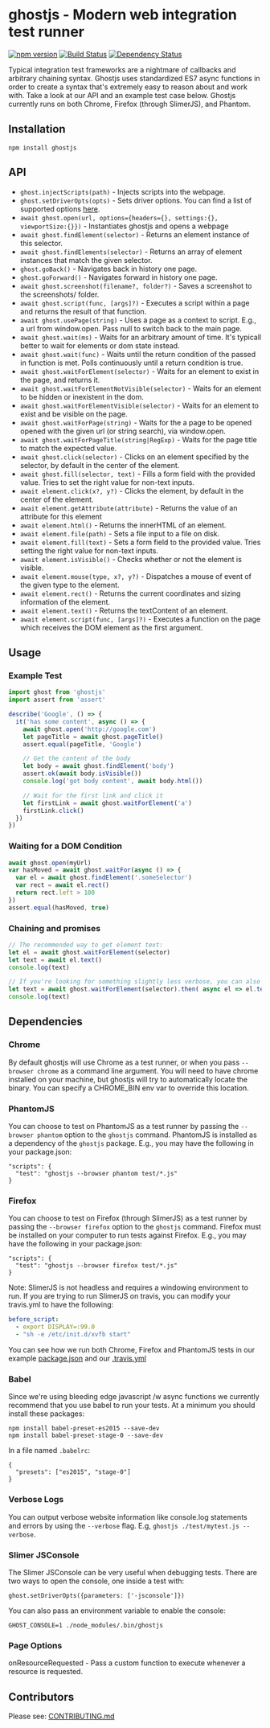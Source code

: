 # ghostjs - Modern web integration test runner

[![npm version](https://badge.fury.io/js/ghostjs.svg)](https://badge.fury.io/js/ghostjs)
[![Build Status](https://travis-ci.org/KevinGrandon/ghostjs.svg?branch=master)](https://travis-ci.org/KevinGrandon/ghostjs)
[![Dependency Status](https://david-dm.org/kevingrandon/ghostjs.svg?path=/ghostjs-core/)](https://david-dm.org/kevingrandon/ghostjs?path=/ghostjs-core/)

Typical integration test frameworks are a nightmare of callbacks and arbitrary chaining syntax. Ghostjs uses standardized ES7 async functions in order to create a syntax that's extremely easy to reason about and work with. Take a look at our API and an example test case below. Ghostjs currently runs on both Chrome, Firefox (through SlimerJS), and Phantom.

## Installation

```
npm install ghostjs
```

## API

* `ghost.injectScripts(path)` - Injects scripts into the webpage.
* `ghost.setDriverOpts(opts)` - Sets driver options. You can find a list of supported options [here](http://phantomjs.org/api/command-line.html).
* `await ghost.open(url, options={headers={}, settings:{}, viewportSize:{}})` - Instantiates ghostjs and opens a webpage
* `await ghost.findElement(selector)` - Returns an element instance of this selector.
* `await ghost.findElements(selector)` - Returns an array of element instances that match the given selector.
* `ghost.goBack()` - Navigates back in history one page.
* `ghost.goForward()` - Navigates forward in history one page.
* `await ghost.screenshot(filename?, folder?)` - Saves a screenshot to the screenshots/ folder.
* `await ghost.script(func, [args]?)` - Executes a script within a page and returns the result of that function.
* `await ghost.usePage(string)` - Uses a page as a context to script. E.g., a url from window.open. Pass null to switch back to the main page.
* `await ghost.wait(ms)` - Waits for an arbitrary amount of time. It's typicall better to wait for elements or dom state instead.
* `await ghost.wait(func)` - Waits until the return condition of the passed in function is met. Polls continuously until a return condition is true.
* `await ghost.waitForElement(selector)` - Waits for an element to exist in the page, and returns it.
* `await ghost.waitForElementNotVisible(selector)` - Waits for an element to be hidden or inexistent in the dom.
* `await ghost.waitForElementVisible(selector)` - Waits for an element to exist and be visible on the page.
* `await ghost.waitForPage(string)` - Waits for the a page to be opened opened with the given url (or string search), via window.open.
* `await ghost.waitForPageTitle(string|RegExp)` - Waits for the page title to match the expected value.
* `await ghost.click(selector)` - Clicks on an element specified by the selector, by default in the center of the element.
* `await ghost.fill(selector, text)` - Fills a form field with the provided value. Tries to set the right value for non-text inputs.
* `await element.click(x?, y?)` - Clicks the element, by default in the center of the element.
* `await element.getAttribute(attribute)` - Returns the value of an attribute for this element
* `await element.html()` - Returns the innerHTML of an element.
* `await element.file(path)` - Sets a file input to a file on disk.
* `await element.fill(text)` - Sets a form field to the provided value. Tries setting the right value for non-text inputs.
* `await element.isVisible()` - Checks whether or not the element is visible.
* `await element.mouse(type, x?, y?)` - Dispatches a mouse of event of the given type to the element.
* `await element.rect()` - Returns the current coordinates and sizing information of the element.
* `await element.text()` - Returns the textContent of an element.
* `await element.script(func, [args]?)` - Executes a function on the page which receives the DOM element as the first argument.

## Usage

### Example Test

```js
import ghost from 'ghostjs'
import assert from 'assert'

describe('Google', () => {
  it('has some content', async () => {
    await ghost.open('http://google.com')
    let pageTitle = await ghost.pageTitle()
    assert.equal(pageTitle, 'Google')

    // Get the content of the body
    let body = await ghost.findElement('body')
    assert.ok(await body.isVisible())
    console.log('got body content', await body.html())

    // Wait for the first link and click it
    let firstLink = await ghost.waitForElement('a')
    firstLink.click()
  })
})

```

### Waiting for a DOM Condition

```js
await ghost.open(myUrl)
var hasMoved = await ghost.waitFor(async () => {
  var el = await ghost.findElement('.someSelector')
  var rect = await el.rect()
  return rect.left > 100
})
assert.equal(hasMoved, true)
```

### Chaining and promises

```js
// The recommended way to get element text:
let el = await ghost.waitForElement(selector)
let text = await el.text()
console.log(text)

// If you're looking for something slightly less verbose, you can also chain with .then():
let text = await ghost.waitForElement(selector).then( async el => el.text() )
console.log(text)
```

## Dependencies

### Chrome

By default ghostjs will use Chrome as a test runner, or when you pass `--browser chrome` as a command line argument. You will need to have chrome installed on your machine, but ghostjs will try to automatically locate the binary. You can specify a CHROME_BIN env var to override this location.

### PhantomJS

You can choose to test on PhantomJS as a test runner by passing the `--browser phantom` option to the `ghostjs` command. PhantomJS is installed as a dependency of the `ghostjs` package. E.g., you may have the following in your package.json:
```
"scripts": {
  "test": "ghostjs --browser phantom test/*.js"  
}
```

### Firefox

You can choose to test on Firefox (through SlimerJS) as a test runner by passing the `--browser firefox` option to the `ghostjs` command. Firefox must be installed on your computer to run tests against Firefox. E.g., you may have the following in your package.json:
```
"scripts": {
  "test": "ghostjs --browser firefox test/*.js"  
}
```

Note: SlimerJS is not headless and requires a windowing environment to run. If you are trying to run SlimerJS on travis, you can modify your travis.yml to have the following:
```yml
before_script:
  - export DISPLAY=:99.0
  - "sh -e /etc/init.d/xvfb start"
```

You can see how we run both Chrome, Firefox and PhantomJS tests in our example [package.json](https://github.com/KevinGrandon/ghostjs/blob/0bccf322b440f742b5c9e0e99ad39bcd19e5a853/ghostjs-examples/package.json#L8-L9) and our [.travis.yml](https://github.com/KevinGrandon/ghostjs/blob/79a2d070e3b5b20c1b25cc49828e9bf6941dec58/.travis.yml#L7-L10)


### Babel

Since we're using bleeding edge javascript /w async functions we currently recommend that you use babel to run your tests. At a minimum you should install these packages:
```
npm install babel-preset-es2015 --save-dev
npm install babel-preset-stage-0 --save-dev
```

In a file named `.babelrc`:
```
{
  "presets": ["es2015", "stage-0"]
}
```

### Verbose Logs

You can output verbose website information like console.log statements and errors by using the `--verbose` flag. E.g, `ghostjs ./test/mytest.js --verbose`.


### Slimer JSConsole

The Slimer JSConsole can be very useful when debugging tests. There are two ways to open the console, one inside a test with:
```
ghost.setDriverOpts({parameters: ['-jsconsole']})
```

You can also pass an environment variable to enable the console:
```
GHOST_CONSOLE=1 ./node_modules/.bin/ghostjs
```

### Page Options

onResourceRequested - Pass a custom function to execute whenever a resource is requested.

## Contributors

Please see: [CONTRIBUTING.md](https://github.com/KevinGrandon/ghostjs/blob/master/CONTRIBUTING.md)
